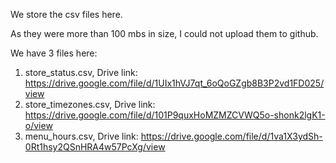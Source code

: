 We store the csv files here.

As they were more than 100 mbs in size, I could not upload them to github.

We have 3 files here:

1. store_status.csv, Drive link: https://drive.google.com/file/d/1UIx1hVJ7qt_6oQoGZgb8B3P2vd1FD025/view
2. store_timezones.csv, Drive link: https://drive.google.com/file/d/101P9quxHoMZMZCVWQ5o-shonk2lgK1-o/view
3. menu_hours.csv, Drive link: https://drive.google.com/file/d/1va1X3ydSh-0Rt1hsy2QSnHRA4w57PcXg/view
